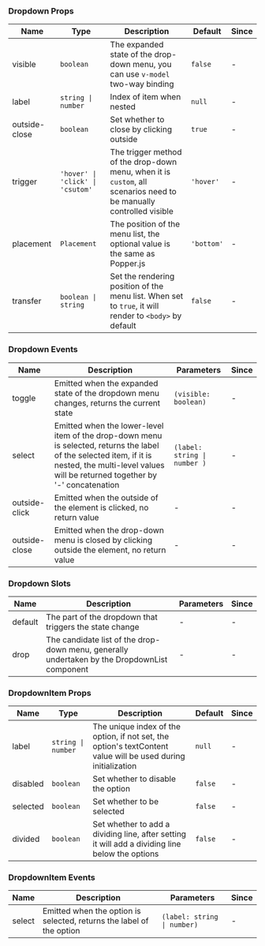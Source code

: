 ### Dropdown Props

| Name          | Type                             | Description                                                                                                         | Default    | Since |
| ------------- | -------------------------------- | ------------------------------------------------------------------------------------------------------------------- | ---------- | ----- |
| visible       | `boolean`                        | The expanded state of the drop-down menu, you can use `v-model` two-way binding                                     | `false`    | -     |
| label         | `string \| number`               | Index of item when nested                                                                                           | `null`     | -     |
| outside-close | `boolean`                        | Set whether to close by clicking outside                                                                            | `true`     | -     |
| trigger       | `'hover' \| 'click' \| 'csutom'` | The trigger method of the drop-down menu, when it is `custom`, all scenarios need to be manually controlled visible | `'hover'`  | -     |
| placement     | `Placement`                      | The position of the menu list, the optional value is the same as Popper.js                                          | `'bottom'` | -     |
| transfer      | `boolean \| string`              | Set the rendering position of the menu list. When set to `true`, it will render to `<body>` by default              | `false`    | -     |

### Dropdown Events

| Name          | Description                                                                                                                                                                                         | Parameters                   | Since |
| ------------- | --------------------------------------------------------------------------------------------------------------------------------------------------------------------------------------------------- | ---------------------------- | ----- |
| toggle        | Emitted when the expanded state of the dropdown menu changes, returns the current state                                                                                                             | `(visible: boolean)`         | -     |
| select        | Emitted when the lower-level item of the drop-down menu is selected, returns the label of the selected item, if it is nested, the multi-level values will be returned together by '-' concatenation | `(label: string \| number )` | -     |
| outside-click | Emitted when the outside of the element is clicked, no return value                                                                                                                                 | -                            | -     |
| outside-close | Emitted when the drop-down menu is closed by clicking outside the element, no return value                                                                                                          | -                            | -     |

### Dropdown Slots

| Name    | Description                                                                                  | Parameters | Since |
| ------- | -------------------------------------------------------------------------------------------- | ---------- | ----- |
| default | The part of the dropdown that triggers the state change                                      | -          | -     |
| drop    | The candidate list of the drop-down menu, generally undertaken by the DropdownList component | -          | -     |

### DropdownItem Props

| Name     | Type               | Description                                                                                                   | Default | Since |
| -------- | ------------------ | ------------------------------------------------------------------------------------------------------------- | ------- | ----- |
| label    | `string \| number` | The unique index of the option, if not set, the option's textContent value will be used during initialization | `null`  | -     |
| disabled | `boolean`          | Set whether to disable the option                                                                             | `false` | -     |
| selected | `boolean`          | Set whether to be selected                                                                                    | `false` | -     |
| divided  | `boolean`          | Set whether to add a dividing line, after setting it will add a dividing line below the options               | `false` | -     |

### DropdownItem Events

| Name   | Description                                                          | Parameters                  | Since |
| ------ | -------------------------------------------------------------------- | --------------------------- | ----- |
| select | Emitted when the option is selected, returns the label of the option | `(label: string \| number)` | -     |
